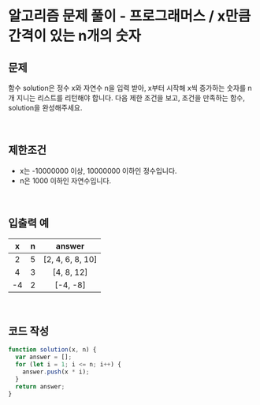 # 알고리즘 문제 풀이 - 프로그래머스 / x만큼 간격이 있는 n개의 숫자

## 문제

함수 solution은 정수 x와 자연수 n을 입력 받아, x부터 시작해 x씩 증가하는 숫자를 n개 지니는 리스트를 리턴해야 합니다. 다음 제한 조건을 보고, 조건을 만족하는 함수, solution을 완성해주세요.

<br>

## 제한조건

- x는 -10000000 이상, 10000000 이하인 정수입니다.
- n은 1000 이하인 자연수입니다.

<br>

## 입출력 예

|  x  |  n  |      answer      |
| :-: | :-: | :--------------: |
|  2  |  5  | [2, 4, 6, 8, 10] |
|  4  |  3  |    [4, 8, 12]    |
| -4  |  2  |     [-4, -8]     |

<br>

## 코드 작성

```js
function solution(x, n) {
  var answer = [];
  for (let i = 1; i <= n; i++) {
    answer.push(x * i);
  }
  return answer;
}
```

<br>
